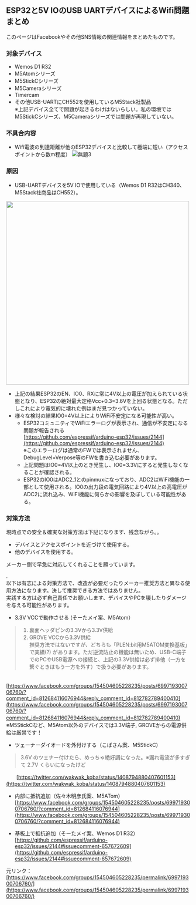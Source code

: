 ## ESP32と5V IOのUSB UARTデバイスによるWifi問題まとめ

このページはFacebookやその他SNS情報の関連情報をまとめたものです。

### 対象デバイス
* Wemos D1 R32
* M5Atomシリーズ  
* M5StickCシリーズ  
* M5Cameraシリーズ  
* Timercam  
* その他USB-UARTにCH552を使用しているM5Stack社製品  
  ※上記デバイス全てで問題が起きるわけはないらしい。私の環境ではM5StickCシリーズ、M5Cameraシリーズでは問題が再現していない。

### 不具合内容
* Wifi電波の到達距離が他のESP32デバイスと比較して極端に短い（アクセスポイントから数m程度）
 ![無題3](https://user-images.githubusercontent.com/43091864/136214394-7a6dd175-fc86-41b4-a14b-a7894d41b6a8.png)
 
### 原因
* USB-UARTデバイスを5V IOで使用している（Wemos D1 R32はCH340、M5Stack社商品はCH552）。  
<img src="https://user-images.githubusercontent.com/43091864/136226442-2dede038-4f1f-422c-9f00-3537fa1c2d30.png" width="500" />  

* 上記の結果ESP32のEN、IO0、RXに常に4V以上の電圧が加えられている状態となり、ESP32の絶対最大定格Vcc+0.3=3.6Vを上回る状態となる。ただしこれにより電気的に壊れた例はまだ見つかっていない。
* 様々な検討の結果IO0=4V以上によりWiFi不安定になる可能性が高い。
   * ESP32コミュニティでWiFiエラーログが表示され、通信が不安定になる問題が報告される  
    [https://github.com/espressif/arduino-esp32/issues/2144](https://github.com/espressif/arduino-esp32/issues/2144)  
    ※このエラーログは通常のFWでは表示されません、DebugLevel=Verpose等のFWを書き込む必要があります。
   * 上記問題はIO0=4V以上のとき発生し、IO0=3.3Vにすると発生しなくなることが確認される。
   * ESP32のIO0はADC2_1とのpinmuxになっており、ADC2はWiFi機能の一部として使用される。IO0の出力段の電気回路により4V以上の高電圧がADC2に流れ込み、WiFi機能に何らかの影響を及ぼしている可能性がある。

### 対策方法
現時点での安全＆確実な対策方法は下記になります、残念ながら。。
* デバイスとアクセスポイントを近づけて使用する。  
* 他のデバイスを使用する。  

メーカー側で早急に対応してくれることを願っています。

.    
以下は有志による対策方法で、改造が必要だったりメーカー推奨方法と異なる使用方法になります。決して推奨できる方法ではありません。  
実践する方は必ず自己責任でお願いします、デバイスやPCを壊したりダメージを与える可能性があります。  
* 3.3V VCCで動作させる (そーたメイ案、M5Atom）  
> 1. 裏面ヘッダピンの3.3Vから3.3V供給  
> 2. GROVE VCCから3.3V供給  
> 推奨方法ではないですが、どちらも「PLEN:bit用M5ATOM変換基板」で実績(?) があります。ただ逆流防止の機能は無いため、USB-C端子でのPCやUSB電源への接続と、上記の3.3V供給は必ず排他（一方を繋ぐときはもう一方を外す）で扱う必要があります。  

　　[https://www.facebook.com/groups/154504605228235/posts/699719300706760/?comment_id=812684116076944&reply_comment_id=812782789400410](https://www.facebook.com/groups/154504605228235/posts/699719300706760/?comment_id=812684116076944&reply_comment_id=812782789400410)
　　※M5StickCなど、M5Atom以外のデバイスでは3.3V端子, GROVEからの電源供給は厳禁です！

* ツェーナーダイオードを外付けする（こばさん案、M5StickC）
> 3.6V のツェナー付けたら、めっちゃ絶好調になった。※漏れ電流が多すぎて 2.7V くらいになったけど  

　　[https://twitter.com/wakwak_koba/status/1408794880407601153](https://twitter.com/wakwak_koba/status/1408794880407601153)

* 内部に抵抗追加（佐々木明彦氏案、M5ATom）  
[https://www.facebook.com/groups/154504605228235/posts/699719300706760/?comment_id=812684116076944](https://www.facebook.com/groups/154504605228235/posts/699719300706760/?comment_id=812684116076944)

* 基板上で抵抗追加（そーたメイ案、Wemos D1 R32）  
[https://github.com/espressif/arduino-esp32/issues/2144#issuecomment-657672609](https://github.com/espressif/arduino-esp32/issues/2144#issuecomment-657672609)

元リンク：[https://www.facebook.com/groups/154504605228235/permalink/699719300706760/](https://www.facebook.com/groups/154504605228235/permalink/699719300706760/)
